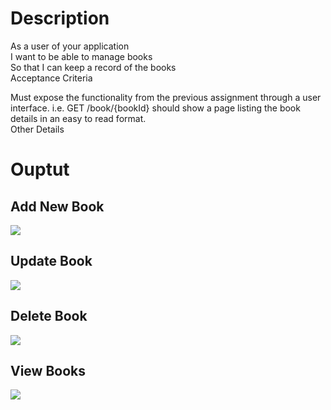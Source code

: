 
# Description

As a user of your application <br/>
I want to be able to manage books <br/>
So that I can keep a record of the books <br/>
Acceptance Criteria <br/>

Must expose the functionality from the previous assignment through a user interface. i.e. GET /book/{bookId} should show a page listing the book details in an easy to read format.<br/>
Other Details

# Ouptut

## Add New Book 

<img src='images/'>

## Update Book

<img src='images/'>

## Delete Book

<img src='images/'>

## View Books

<img src='images/'>
